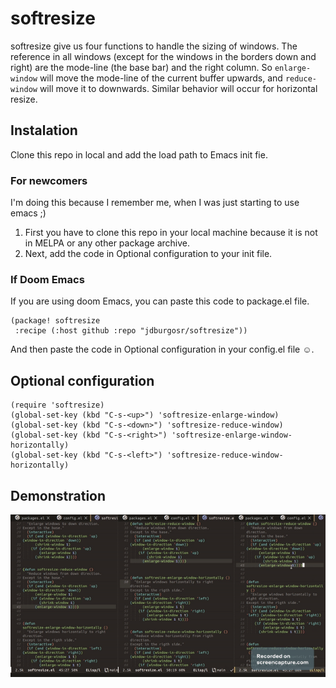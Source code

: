# softresize

softresize give us four functions to handle the sizing of windows. The reference in all windows (except for the windows in the borders down and right) are the mode-line (the base bar) and the right column. So `enlarge-window` will move the mode-line of the current buffer upwards, and `reduce-window` will move it to downwards. Similar behavior will occur for horizontal resize.


## Instalation
Clone this repo in local and add the load path to Emacs init fie.


### For newcomers
I'm doing this because I remember me, when I was just starting to use emacs ;)

1. First you have to clone this repo in your local machine because it is not in MELPA or any other package archive.
2. Next, add the code in Optional configuration to your init file.

### If Doom Emacs

If you are using doom Emacs, you can paste this code to package.el file.

``` emacs-lisp
(package! softresize
 :recipe (:host github :repo "jdburgosr/softresize"))
```

And then paste the code in Optional configuration in your config.el file ☺.

## Optional configuration

``` emacs-lisp
(require 'softresize)
(global-set-key (kbd "C-s-<up>") 'softresize-enlarge-window)
(global-set-key (kbd "C-s-<down>") 'softresize-reduce-window)
(global-set-key (kbd "C-s-<right>") 'softresize-enlarge-window-horizontally)
(global-set-key (kbd "C-s-<left>") 'softresize-reduce-window-horizontally)

```

## Demonstration

![muestra](images/test.gif "Testing")
